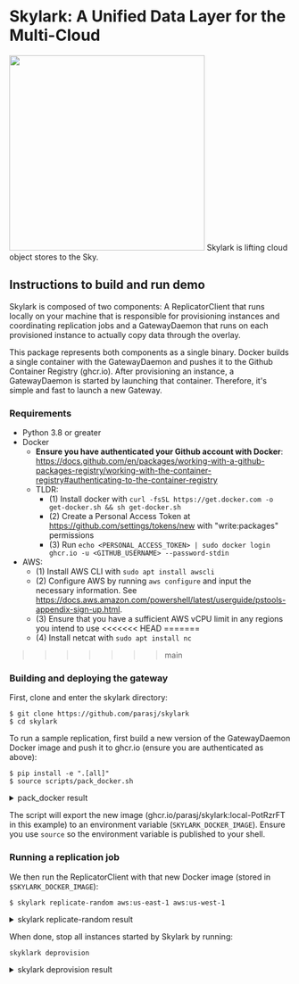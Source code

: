 # Skylark: A Unified Data Layer for the Multi-Cloud

<img src="https://gist.githubusercontent.com/parasj/d67e6e161ea1329d4509c69bc3325dcb/raw/232009efdeb8620d2acb91aec111dedf98fdae18/skylark.jpg" width="350px">
Skylark is lifting cloud object stores to the Sky.

## Instructions to build and run demo
Skylark is composed of two components: A ReplicatorClient that runs locally on your machine that is responsible for provisioning instances and coordinating replication jobs and a GatewayDaemon that runs on each provisioned instance to actually copy data through the overlay.

This package represents both components as a single binary. Docker builds a single container with the GatewayDaemon and pushes it to the Github Container Registry (ghcr.io). After provisioning an instance, a GatewayDaemon is started by launching that container. Therefore, it's simple and fast to launch a new Gateway.

### Requirements
* Python 3.8 or greater
* Docker
    * **Ensure you have authenticated your Github account with Docker**: https://docs.github.com/en/packages/working-with-a-github-packages-registry/working-with-the-container-registry#authenticating-to-the-container-registry
    * TLDR:
        * (1) Install docker with `curl -fsSL https://get.docker.com -o get-docker.sh && sh get-docker.sh`
        * (2) Create a Personal Access Token at https://github.com/settings/tokens/new with "write:packages" permissions
        * (3) Run `echo <PERSONAL_ACCESS_TOKEN> | sudo docker login ghcr.io -u <GITHUB_USERNAME> --password-stdin`
* AWS:
	* (1) Install AWS CLI with `sudo apt install awscli`
	* (2) Configure AWS by running `aws configure` and input the necessary information. See https://docs.aws.amazon.com/powershell/latest/userguide/pstools-appendix-sign-up.html. 
	* (3) Ensure that you have a sufficient AWS vCPU limit in any regions you intend to use
<<<<<<< HEAD
=======
    * (4) Install netcat with `sudo apt install nc`
>>>>>>> main

### Building and deploying the gateway

First, clone and enter the skylark directory:
```
$ git clone https://github.com/parasj/skylark
$ cd skylark
```

To run a sample replication, first build a new version of the GatewayDaemon Docker image and push it to ghcr.io (ensure you are authenticated as above):

```
$ pip install -e ".[all]"
$ source scripts/pack_docker.sh
```
<details>
<summary>pack_docker result</summary>
<br>

```
$ pip install -e .
$ source scripts/pack_docker.sh
Building docker image
[+] Building 0.0s (2/2) FINISHED
 => [internal] load build definition from Dockerfile                                                                                               0.0s
 => => transferring dockerfile: 2B                                                                                                                 0.0s
 => [internal] load .dockerignore                                                                                                                  0.0s
 => => transferring context: 2B                                                                                                                    0.0s
failed to solve with frontend dockerfile.v0: failed to read dockerfile: open /var/lib/docker/tmp/buildkit-mount683951637/Dockerfile: no such file or directory
Uploading docker image to ghcr.io/parasj/skylark:local-PotRzrFT
The push refers to repository [ghcr.io/parasj/skylark]
20d2ed8618ca: Layer already exists
1c4146875228: Layer already exists
1f4f7ac2f199: Layer already exists
d1e36ec88afa: Layer already exists
824bf068fd3d: Layer already exists
local-PotRzrFT: digest: sha256:f412e376290d5a7bad28aca57ce9ffcf579e8dd7db3f4d6fb68ceae829d0a6b2 size: 1371
Deleted build cache objects:
tltkismwtov5n8zokghil1py9
u0e2ymhmv64oriiq66ibepn63

Total reclaimed space: 0B
SKYLARK_DOCKER_IMAGE=ghcr.io/parasj/skylark:local-PotRzrFT
```

</details>

The script will export the new image (ghcr.io/parasj/skylark:local-PotRzrFT in this example) to an environment variable (`SKYLARK_DOCKER_IMAGE`). Ensure you use `source` so the environment variable is published to your shell.

### Running a replication job
We then run the ReplicatorClient with that new Docker image (stored in `$SKYLARK_DOCKER_IMAGE`):
```
$ skylark replicate-random aws:us-east-1 aws:us-west-1 
```
<details>
<summary>skylark replicate-random result</summary>
<br>
 
```
$ skylark replicate-random aws:ap-northeast-1 aws:eu-central-1 --inter-region aws:us-east-2 --chunk-size-mb 16 --n-chunks 2048 --num-gateways 1 --num-outgoing-connections 32
2022-01-11 21:40:03.858 | DEBUG    | skylark.utils.utils:__exit__:24 - Cloud SSH key initialization: 5.63s
2022-01-11 21:40:09.653 | DEBUG    | skylark.utils.utils:__exit__:24 - Provisioning instances and waiting to boot: 0.00s
2022-01-11 21:40:09.654 | DEBUG    | skylark.compute.server:start_gateway:181 - Starting gateway aws:ap-northeast-1:i-0431a91c9fef9e10e: Installing docker
2022-01-11 21:40:09.654 | DEBUG    | skylark.compute.server:start_gateway:181 - Starting gateway aws:us-east-2:i-0351c4b3383c0e800: Installing docker
2022-01-11 21:40:09.660 | DEBUG    | skylark.compute.server:start_gateway:181 - Starting gateway aws:eu-central-1:i-065b5ef5536481277: Installing docker
2022-01-11 21:40:20.085 | DEBUG    | skylark.compute.server:start_gateway:197 - Starting gateway aws:eu-central-1:i-065b5ef5536481277: Starting monitoring
2022-01-11 21:40:20.355 | DEBUG    | skylark.compute.server:start_gateway:204 - Starting gateway aws:eu-central-1:i-065b5ef5536481277: Pulling docker image
2022-01-11 21:40:20.682 | DEBUG    | skylark.compute.server:start_gateway:197 - Starting gateway aws:ap-northeast-1:i-0431a91c9fef9e10e: Starting monitoring
2022-01-11 21:40:21.117 | DEBUG    | skylark.compute.server:start_gateway:204 - Starting gateway aws:ap-northeast-1:i-0431a91c9fef9e10e: Pulling docker image
2022-01-11 21:40:21.282 | DEBUG    | skylark.compute.server:start_gateway:197 - Starting gateway aws:us-east-2:i-0351c4b3383c0e800: Starting monitoring
2022-01-11 21:40:21.317 | DEBUG    | skylark.compute.server:start_gateway:204 - Starting gateway aws:us-east-2:i-0351c4b3383c0e800: Pulling docker image
2022-01-11 21:40:21.705 | DEBUG    | skylark.compute.server:start_gateway:209 - Starting gateway aws:us-east-2:i-0351c4b3383c0e800: Starting gateway container ghcr.io/parasj/skylark:local-bcf7dad82ea5d2fb7aba5729c03516af
2022-01-11 21:40:25.917 | DEBUG    | skylark.compute.server:start_gateway:209 - Starting gateway aws:eu-central-1:i-065b5ef5536481277: Starting gateway container ghcr.io/parasj/skylark:local-bcf7dad82ea5d2fb7aba5729c03516af
2022-01-11 21:40:27.717 | DEBUG    | skylark.compute.server:start_gateway:209 - Starting gateway aws:ap-northeast-1:i-0431a91c9fef9e10e: Starting gateway container ghcr.io/parasj/skylark:local-bcf7dad82ea5d2fb7aba5729c03516af
2022-01-11 21:40:31.844 | DEBUG    | skylark.utils.utils:__exit__:24 - Install gateway package on instances: 22.19s
2022-01-11 21:40:31.844 | INFO     | skylark.cli.cli:replicate_random:103 - Provisioned path aws:ap-northeast-1 -> aws:us-east-2 -> aws:eu-central-1
2022-01-11 21:40:31.844 | INFO     | skylark.cli.cli:replicate_random:105 - 	[aws:ap-northeast-1] http://18.183.44.196:8888/container/9b60878e4de3
2022-01-11 21:40:31.844 | INFO     | skylark.cli.cli:replicate_random:105 - 	[aws:us-east-2] http://3.15.39.236:8888/container/7e2f9bb71579
2022-01-11 21:40:31.844 | INFO     | skylark.cli.cli:replicate_random:105 - 	[aws:eu-central-1] http://18.193.115.24:8888/container/9e611399792b
2022-01-11 21:40:31.867 | DEBUG    | skylark.utils.utils:__exit__:24 - Building chunk requests: 0.02s
2022-01-11 21:40:31.867 | DEBUG    | skylark.replicate.replicator_client:run_replication_plan:239 - Sending 2048 chunk requests to 18.183.44.196
2022-01-11 21:40:35.576 | INFO     | skylark.cli.cli:replicate_random:118 - 32.00GByte replication job launched
2022-01-11 21:40:40.211 | DEBUG    | skylark.replicate.replicator_client:monitor_transfer:323 - 0/2048 chunks completed (0.00GB out of 32.00GB) at average throughput 0.00Gbit/s
2022-01-11 21:40:45.858 | DEBUG    | skylark.replicate.replicator_client:monitor_transfer:323 - 106/2048 chunks completed (1.66GB out of 32.00GB) at average throughput 1.36Gbit/s
2022-01-11 21:40:52.039 | DEBUG    | skylark.replicate.replicator_client:monitor_transfer:323 - 251/2048 chunks completed (3.92GB out of 32.00GB) at average throughput 2.00Gbit/s
2022-01-11 21:40:59.069 | DEBUG    | skylark.replicate.replicator_client:monitor_transfer:323 - 416/2048 chunks completed (6.50GB out of 32.00GB) at average throughput 2.30Gbit/s
2022-01-11 21:41:06.262 | DEBUG    | skylark.replicate.replicator_client:monitor_transfer:323 - 575/2048 chunks completed (8.98GB out of 32.00GB) at average throughput 2.43Gbit/s
2022-01-11 21:41:14.361 | DEBUG    | skylark.replicate.replicator_client:monitor_transfer:323 - 756/2048 chunks completed (11.81GB out of 32.00GB) at average throughput 2.50Gbit/s
2022-01-11 21:41:21.962 | DEBUG    | skylark.replicate.replicator_client:monitor_transfer:323 - 919/2048 chunks completed (14.36GB out of 32.00GB) at average throughput 2.53Gbit/s
2022-01-11 21:41:29.723 | DEBUG    | skylark.replicate.replicator_client:monitor_transfer:323 - 1095/2048 chunks completed (17.11GB out of 32.00GB) at average throughput 2.57Gbit/s
2022-01-11 21:41:38.233 | DEBUG    | skylark.replicate.replicator_client:monitor_transfer:323 - 1278/2048 chunks completed (19.97GB out of 32.00GB) at average throughput 2.59Gbit/s
2022-01-11 21:41:47.004 | DEBUG    | skylark.replicate.replicator_client:monitor_transfer:323 - 1473/2048 chunks completed (23.02GB out of 32.00GB) at average throughput 2.62Gbit/s
2022-01-11 21:41:56.556 | DEBUG    | skylark.replicate.replicator_client:monitor_transfer:323 - 1691/2048 chunks completed (26.42GB out of 32.00GB) at average throughput 2.64Gbit/s
2022-01-11 21:42:06.441 | DEBUG    | skylark.replicate.replicator_client:monitor_transfer:323 - 1901/2048 chunks completed (29.70GB out of 32.00GB) at average throughput 2.66Gbit/s
2022-01-11 21:42:23.727 | WARNING  | skylark.replicate.replicator_client:deprovision_gateway_instance:167 - Deprovisioning gateway skylark-aws-ce59f572adbc4cc99f8722c602941dde
2022-01-11 21:42:24.098 | WARNING  | skylark.replicate.replicator_client:deprovision_gateway_instance:167 - Deprovisioning gateway skylark-aws-093c86ccc4f74099b1b022d77de7aace
2022-01-11 21:42:24.293 | WARNING  | skylark.replicate.replicator_client:deprovision_gateway_instance:167 - Deprovisioning gateway skylark-aws-4c09ffd30a87436184bc9674ee79e410

{"total_runtime_s": 97.996321, "throughput_gbits": 2.6123429674467067, "monitor_status": "completed", "success": true}
```

</details>

When done, stop all instances started by Skylark by running:

```skyklark deprovision```

<details>
<summary>skylark deprovision result</summary>
<br>

```
$ skylark deprovision
No GCP project ID given, so will only deprovision AWS instances
Deprovisioning 3 instances
Deprovisioning (aws:ap-northeast-1): 100%|██████████████████████████████████████████████████████████████████████████████████████████████████████████████████████████████████████████████████████████████████████| 3/3 [00:01<00:00,  2.33it/s]
```

</details>
